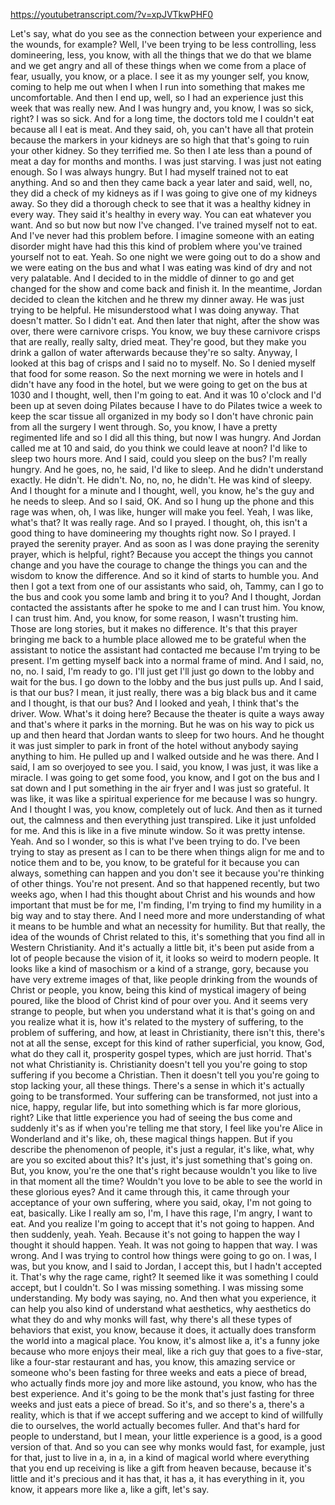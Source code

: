 https://youtubetranscript.com/?v=xpJVTkwPHF0

 Let's say, what do you see as the connection between your experience and the wounds, for example? Well, I've been trying to be less controlling, less domineering, less, you know, with all the things that we do that we blame and we get angry and all of these things when we come from a place of fear, usually, you know, or a place. I see it as my younger self, you know, coming to help me out when I when I run into something that makes me uncomfortable. And then I end up, well, so I had an experience just this week that was really new. And I was hungry and, you know, I was so sick, right? I was so sick. And for a long time, the doctors told me I couldn't eat because all I eat is meat. And they said, oh, you can't have all that protein because the markers in your kidneys are so high that that's going to ruin your other kidney. So they terrified me. So then I ate less than a pound of meat a day for months and months. I was just starving. I was just not eating enough. So I was always hungry. But I had myself trained not to eat anything. And so and then they came back a year later and said, well, no, they did a check of my kidneys as if I was going to give one of my kidneys away. So they did a thorough check to see that it was a healthy kidney in every way. They said it's healthy in every way. You can eat whatever you want. And so but now but now I've changed. I've trained myself not to eat. And I've never had this problem before. I imagine someone with an eating disorder might have had this this kind of problem where you've trained yourself not to eat. Yeah. So one night we were going out to do a show and we were eating on the bus and what I was eating was kind of dry and not very palatable. And I decided to in the middle of dinner to go and get changed for the show and come back and finish it. In the meantime, Jordan decided to clean the kitchen and he threw my dinner away. He was just trying to be helpful. He misunderstood what I was doing anyway. That doesn't matter. So I didn't eat. And then later that night, after the show was over, there were carnivore crisps. You know, we buy these carnivore crisps that are really, really salty, dried meat. They're good, but they make you drink a gallon of water afterwards because they're so salty. Anyway, I looked at this bag of crisps and I said no to myself. No. So I denied myself that food for some reason. So the next morning we were in hotels and I didn't have any food in the hotel, but we were going to get on the bus at 1030 and I thought, well, then I'm going to eat. And it was 10 o'clock and I'd been up at seven doing Pilates because I have to do Pilates twice a week to keep the scar tissue all organized in my body so I don't have chronic pain from all the surgery I went through. So, you know, I have a pretty regimented life and so I did all this thing, but now I was hungry. And Jordan called me at 10 and said, do you think we could leave at noon? I'd like to sleep two hours more. And I said, could you sleep on the bus? I'm really hungry. And he goes, no, he said, I'd like to sleep. And he didn't understand exactly. He didn't. He didn't. No, no, no, he didn't. He was kind of sleepy. And I thought for a minute and I thought, well, you know, he's the guy and he needs to sleep. And so I said, OK. And so I hung up the phone and this rage was when, oh, I was like, hunger will make you feel. Yeah, I was like, what's that? It was really rage. And so I prayed. I thought, oh, this isn't a good thing to have domineering my thoughts right now. So I prayed. I prayed the serenity prayer. And as soon as I was done praying the serenity prayer, which is helpful, right? Because you accept the things you cannot change and you have the courage to change the things you can and the wisdom to know the difference. And so it kind of starts to humble you. And then I got a text from one of our assistants who said, oh, Tammy, can I go to the bus and cook you some lamb and bring it to you? And I thought, Jordan contacted the assistants after he spoke to me and I can trust him. You know, I can trust him. And, you know, for some reason, I wasn't trusting him. Those are long stories, but it makes no difference. It's that this prayer bringing me back to a humble place allowed me to be grateful when the assistant to notice the assistant had contacted me because I'm trying to be present. I'm getting myself back into a normal frame of mind. And I said, no, no, no. I said, I'm ready to go. I'll just get I'll just go down to the lobby and wait for the bus. I go down to the lobby and the bus just pulls up. And I said, is that our bus? I mean, it just really, there was a big black bus and it came and I thought, is that our bus? And I looked and yeah, I think that's the driver. Wow. What's it doing here? Because the theater is quite a ways away and that's where it parks in the morning. But he was on his way to pick us up and then heard that Jordan wants to sleep for two hours. And he thought it was just simpler to park in front of the hotel without anybody saying anything to him. He pulled up and I walked outside and he was there. And I said, I am so overjoyed to see you. I said, you know, I was just, it was like a miracle. I was going to get some food, you know, and I got on the bus and I sat down and I put something in the air fryer and I was just so grateful. It was like, it was like a spiritual experience for me because I was so hungry. And I thought I was, you know, completely out of luck. And then as it turned out, the calmness and then everything just transpired. Like it just unfolded for me. And this is like in a five minute window. So it was pretty intense. Yeah. And so I wonder, so this is what I've been trying to do. I've been trying to stay as present as I can to be there when things align for me and to notice them and to be, you know, to be grateful for it because you can always, something can happen and you don't see it because you're thinking of other things. You're not present. And so that happened recently, but two weeks ago, when I had this thought about Christ and his wounds and how important that must be for me, I'm finding, I'm trying to find my humility in a big way and to stay there. And I need more and more understanding of what it means to be humble and what an necessity for humility. But that really, the idea of the wounds of Christ related to this, it's something that you find all in Western Christianity. And it's actually a little bit, it's been put aside from a lot of people because the vision of it, it looks so weird to modern people. It looks like a kind of masochism or a kind of a strange, gory, because you have very extreme images of that, like people drinking from the wounds of Christ or people, you know, being this kind of mystical imagery of being poured, like the blood of Christ kind of pour over you. And it seems very strange to people, but when you understand what it is that's going on and you realize what it is, how it's related to the mystery of suffering, to the problem of suffering, and how, at least in Christianity, there isn't this, there's not at all the sense, except for this kind of rather superficial, you know, God, what do they call it, prosperity gospel types, which are just horrid. That's not what Christianity is. Christianity doesn't tell you you're going to stop suffering if you become a Christian. Then it doesn't tell you you're going to stop lacking your, all these things. There's a sense in which it's actually going to be transformed. Your suffering can be transformed, not just into a nice, happy, regular life, but into something which is far more glorious, right? Like that little experience you had of seeing the bus come and suddenly it's as if when you're telling me that story, I feel like you're Alice in Wonderland and it's like, oh, these magical things happen. But if you describe the phenomenon of people, it's just a regular, it's like, what, why are you so excited about this? It's just, it's just something that's going on. But, you know, you're the one that's right because wouldn't you like to live in that moment all the time? Wouldn't you love to be able to see the world in these glorious eyes? And it came through this, it came through your acceptance of your own suffering, where you said, okay, I'm not going to eat, basically. Like I really am so, I'm, I have this rage, I'm angry, I want to eat. And you realize I'm going to accept that it's not going to happen. And then suddenly, yeah. Yeah. Because it's not going to happen the way I thought it should happen. Yeah. It was not going to happen that way. I was wrong. And I was trying to control how things were going to go on. I was, I was, but you know, and I said to Jordan, I accept this, but I hadn't accepted it. That's why the rage came, right? It seemed like it was something I could accept, but I couldn't. So I was missing something. I was missing some understanding. My body was saying, no. And then what you experience, it can help you also kind of understand what aesthetics, why aesthetics do what they do and why monks will fast, why there's all these types of behaviors that exist, you know, because it does, it actually does transform the world into a magical place. You know, it's almost like a, it's a funny joke because who more enjoys their meal, like a rich guy that goes to a five-star, like a four-star restaurant and has, you know, this amazing service or someone who's been fasting for three weeks and eats a piece of bread, who actually finds more joy and more like astound, you know, who has the best experience. And it's going to be the monk that's just fasting for three weeks and just eats a piece of bread. So it's, and so there's a, there's a reality, which is that if we accept suffering and we accept to kind of willfully die to ourselves, the world actually becomes fuller. And that's hard for people to understand, but I mean, your little experience is a good, is a good version of that. And so you can see why monks would fast, for example, just for that, just to live in a, in a, in a kind of magical world where everything that you end up receiving is like a gift from heaven because, because it's little and it's precious and it has that, it has a, it has everything in it, you know, it appears more like a, like a gift, let's say.
